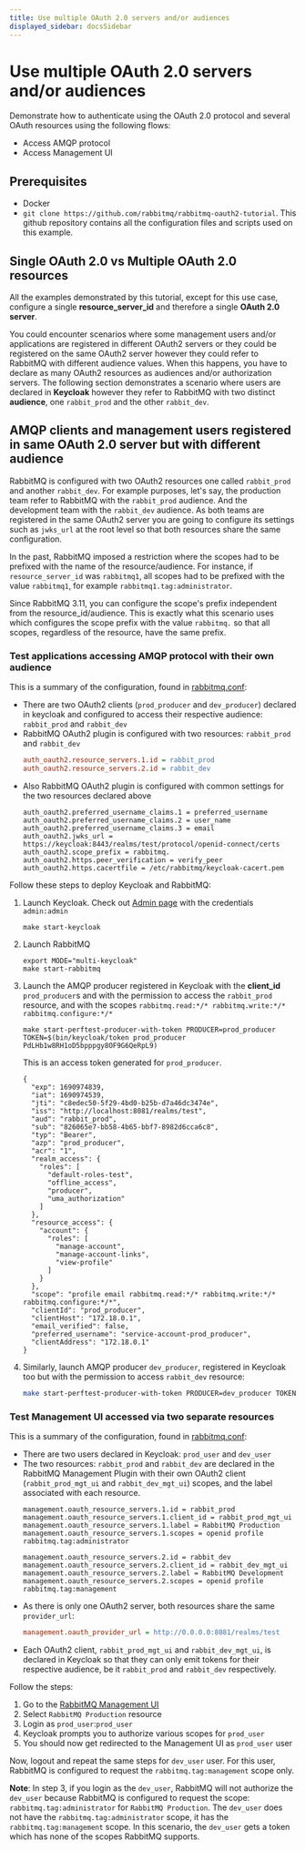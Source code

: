 ```yaml
---
title: Use multiple OAuth 2.0 servers and/or audiences
displayed_sidebar: docsSidebar
---
```

<!--
Copyright (c) 2005-2024 Broadcom. All Rights Reserved. The term "Broadcom" refers to Broadcom Inc. and/or its subsidiaries.

All rights reserved. This program and the accompanying materials
are made available under the terms of the under the Apache License,
Version 2.0 (the "License”); you may not use this file except in compliance
with the License. You may obtain a copy of the License at

https://www.apache.org/licenses/LICENSE-2.0

Unless required by applicable law or agreed to in writing, software
distributed under the License is distributed on an "AS IS" BASIS,
WITHOUT WARRANTIES OR CONDITIONS OF ANY KIND, either express or implied.
See the License for the specific language governing permissions and
limitations under the License.
-->

# Use multiple OAuth 2.0 servers and/or audiences

Demonstrate how to authenticate using the OAuth 2.0 protocol
and several OAuth resources using the following flows:

* Access AMQP protocol
* Access Management UI

## Prerequisites

* Docker
* `git clone https://github.com/rabbitmq/rabbitmq-oauth2-tutorial`. This github repository
contains all the configuration files and scripts used on this example.

## Single OAuth 2.0 vs Multiple OAuth 2.0 resources

All the examples demonstrated by this tutorial, except for this use case, configure a single **resource_server_id** and therefore a single **OAuth 2.0 server**.

You could encounter scenarios where some management users and/or applications are registered in
different OAuth2 servers or they could be registered on the same OAuth2 server however they could refer to RabbitMQ with different audience values. When this happens, you have to declare as many OAuth2 resources as audiences and/or authorization servers. The following section demonstrates a scenario where users are declared in **Keycloak** however they refer to RabbitMQ with two distinct **audience**, one `rabbit_prod` and the other `rabbit_dev`.

## AMQP clients and management users registered in same OAuth 2.0 server but with different audience

RabbitMQ is configured with two OAuth2 resources one called `rabbit_prod` and another `rabbit_dev`. For example purposes, let's say, the production team refer to RabbitMQ with the `rabbit_prod` audience. And the development team with the `rabbit_dev` audience.
As both teams are registered in the same OAuth2 server you are going to configure its settings such as `jwks_url` at the
root level so that both resources share the same configuration.

In the past, RabbitMQ imposed a restriction where the scopes had to be prefixed with the name of the resource/audience. For instance, if `resource_server_id` was `rabbitmq1`, all scopes had to be prefixed with the value `rabbitmq1`, for example `rabbitmq1.tag:administrator`.

Since RabbitMQ 3.11, you can configure the scope's prefix independent from the resource_id/audience. This is exactly what this scenario uses which configures the scope prefix with the value `rabbitmq.` so that all scopes, regardless of the resource, have the same prefix.


### Test applications accessing AMQP protocol with their own audience

This is a summary of the configuration, found in [rabbitmq.conf](https://github.com/rabbitmq/rabbitmq-oauth2-tutorial/tree/support-multiple-resource-server-ids/conf/multi-keycloak/rabbitmq.conf):

- There are two OAuth2 clients (`prod_producer` and `dev_producer`) declared in keycloak and configured to access their respective audience: `rabbit_prod` and `rabbit_dev`
- RabbitMQ OAuth2 plugin is configured with two resources: `rabbit_prod` and `rabbit_dev`
    ```ini
    auth_oauth2.resource_servers.1.id = rabbit_prod
    auth_oauth2.resource_servers.2.id = rabbit_dev
    ```
- Also RabbitMQ OAuth2 plugin is configured with common settings for the two resources declared above
    ```
    auth_oauth2.preferred_username_claims.1 = preferred_username
    auth_oauth2.preferred_username_claims.2 = user_name
    auth_oauth2.preferred_username_claims.3 = email
    auth_oauth2.jwks_url = https://keycloak:8443/realms/test/protocol/openid-connect/certs
    auth_oauth2.scope_prefix = rabbitmq.
    auth_oauth2.https.peer_verification = verify_peer
    auth_oauth2.https.cacertfile = /etc/rabbitmq/keycloak-cacert.pem
    ```

Follow these steps to deploy Keycloak and RabbitMQ:


1. Launch Keycloak. Check out [Admin page](http://localhost:8081/admin/master/console/#/test) with the credentials `admin:admin`

    ```
    make start-keycloak
    ```

2. Launch RabbitMQ

    ```
    export MODE="multi-keycloak"
    make start-rabbitmq
    ```

3. Launch the AMQP producer registered in Keycloak with the **client_id** `prod_producer`s and with the permission to access the `rabbit_prod` resource, and with the scopes `rabbitmq.read:*/* rabbitmq.write:*/* rabbitmq.configure:*/*`

    ```
    make start-perftest-producer-with-token PRODUCER=prod_producer TOKEN=$(bin/keycloak/token prod_producer PdLHb1w8RH1oD5bpppgy8OF9G6QeRpL9)
    ```

    This is an access token generated for `prod_producer`.
    ```
    {
      "exp": 1690974839,
      "iat": 1690974539,
      "jti": "c8edec50-5f29-4bd0-b25b-d7a46dc3474e",
      "iss": "http://localhost:8081/realms/test",
      "aud": "rabbit_prod",            
      "sub": "826065e7-bb58-4b65-bbf7-8982d6cca6c8",
      "typ": "Bearer",
      "azp": "prod_producer",
      "acr": "1",
      "realm_access": {
        "roles": [
          "default-roles-test",
          "offline_access",
          "producer",
          "uma_authorization"
        ]
      },
      "resource_access": {
        "account": {
          "roles": [
            "manage-account",
            "manage-account-links",
            "view-profile"
          ]
        }
      },
      "scope": "profile email rabbitmq.read:*/* rabbitmq.write:*/* rabbitmq.configure:*/*",
      "clientId": "prod_producer",
      "clientHost": "172.18.0.1",
      "email_verified": false,
      "preferred_username": "service-account-prod_producer",
      "clientAddress": "172.18.0.1"
    }
    ```

4. Similarly, launch AMQP producer `dev_producer`, registered in Keycloak too but with the permission to access `rabbit_dev` resource:
    ```sh
    make start-perftest-producer-with-token PRODUCER=dev_producer TOKEN=$(bin/keycloak/token dev_producer z1PNm47wfWyulTnAaDOf1AggTy3MxX2H)
    ```

### Test Management UI accessed via two separate resources

This is a summary of the configuration, found in [rabbitmq.conf](https://github.com/rabbitmq/rabbitmq-oauth2-tutorial/tree/support-multiple-resource-server-ids/conf/multi-keycloak/rabbitmq.conf):

* There are two users declared in Keycloak: `prod_user` and `dev_user`
* The two resources: `rabbit_prod` and `rabbit_dev` are declared in the RabbitMQ Management Plugin with their own OAuth2 client (`rabbit_prod_mgt_ui` and `rabbit_dev_mgt_ui`) scopes, and the label associated with each resource.
    ```
    management.oauth_resource_servers.1.id = rabbit_prod
    management.oauth_resource_servers.1.client_id = rabbit_prod_mgt_ui
    management.oauth_resource_servers.1.label = RabbitMQ Production
    management.oauth_resource_servers.1.scopes = openid profile rabbitmq.tag:administrator

    management.oauth_resource_servers.2.id = rabbit_dev
    management.oauth_resource_servers.2.client_id = rabbit_dev_mgt_ui
    management.oauth_resource_servers.2.label = RabbitMQ Development
    management.oauth_resource_servers.2.scopes = openid profile rabbitmq.tag:management
    ```
* As there is only one OAuth2 server, both resources share the same `provider_url`:
    ```ini
    management.oauth_provider_url = http://0.0.0.0:8081/realms/test
    ```
* Each OAuth2 client, `rabbit_prod_mgt_ui` and `rabbit_dev_mgt_ui`, is declared in Keycloak so that they can only emit tokens for their respective audience, be it `rabbit_prod` and `rabbit_dev` respectively.

Follow the steps:

1. Go to the [RabbitMQ Management UI](http://localhost:15672)
2. Select `RabbitMQ Production` resource
3. Login as `prod_user`:`prod_user`
4. Keycloak prompts you to authorize various scopes for `prod_user`
5. You should now get redirected to the Management UI as `prod_user` user

Now, logout and repeat the same steps for `dev_user` user. For this user, RabbitMQ is configured to request the `rabbitmq.tag:management` scope only.

**Note**: In step 3, if you login as the `dev_user`, RabbitMQ will not authorize the `dev_user` because RabbitMQ is configured to request the scope: `rabbitmq.tag:administrator` for `RabbitMQ Production`. The `dev_user` does not have the `rabbitmq.tag:administrator` scope, it has the `rabbitmq.tag:management` scope. In this scenario, the `dev_user` gets a token which has none of the scopes RabbitMQ supports.
